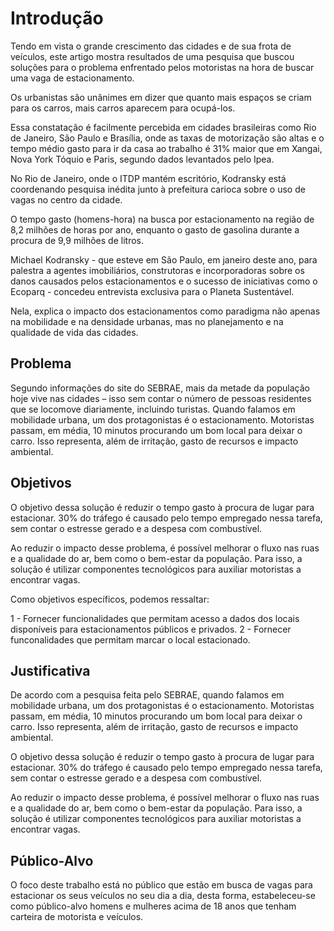 # Introdução

Tendo em vista o grande crescimento das cidades e de sua frota de veículos, este artigo mostra resultados de uma pesquisa que buscou soluções para o problema enfrentado pelos motoristas na hora de buscar uma vaga de estacionamento. 

Os urbanistas são unânimes em dizer que quanto mais espaços se criam para os carros, mais carros aparecem para ocupá-los. 

Essa constatação é facilmente percebida em cidades brasileiras como Rio de Janeiro, São Paulo e Brasília, onde as taxas de motorização são altas e o tempo médio gasto para ir da casa ao trabalho é 31% maior que em Xangai, Nova York Tóquio e Paris, segundo dados levantados pelo Ipea. 

No Rio de Janeiro, onde o ITDP mantém escritório, Kodransky está coordenando pesquisa inédita junto à prefeitura carioca sobre o uso de vagas no centro da cidade. 

O tempo gasto (homens-hora) na busca por estacionamento na região de 8,2 milhões de horas por ano, enquanto o gasto de gasolina durante a procura de 9,9 milhões de litros. 

Michael Kodransky - que esteve em São Paulo, em janeiro deste ano, para palestra a agentes imobiliários, construtoras e incorporadoras sobre os danos causados pelos estacionamentos e o sucesso de iniciativas como o Ecoparq - concedeu entrevista exclusiva para o Planeta Sustentável. 

Nela, explica o impacto dos estacionamentos como paradigma não apenas na mobilidade e na densidade urbanas, mas no planejamento e na qualidade de vida das cidades.

## Problema

Segundo informações do site do SEBRAE, mais da metade da população hoje vive nas cidades – isso sem contar o número de pessoas residentes que se locomove diariamente, incluindo turistas. Quando falamos em mobilidade urbana, um dos protagonistas é o estacionamento. Motoristas passam, em média, 10 minutos procurando um bom local para deixar o carro. Isso representa, além de irritação, gasto de recursos e impacto ambiental. 

## Objetivos

O objetivo dessa solução é reduzir o tempo gasto à procura de lugar para estacionar. 30% do tráfego é causado pelo tempo empregado nessa tarefa, sem contar o estresse gerado e a despesa com combustível. 

Ao reduzir o impacto desse problema, é possível melhorar o fluxo nas ruas e a qualidade do ar, bem como o bem-estar da população. Para isso, a solução é utilizar componentes tecnológicos para auxiliar motoristas a encontrar vagas. 

 

Como objetivos específicos, podemos ressaltar: 

1 - Fornecer funcionalidades que permitam acesso a dados dos locais disponíveis para estacionamentos públicos e privados. 
2 - Fornecer funconalidades que permitam marcar o local estacionado.
 
## Justificativa

De acordo com a pesquisa feita pelo SEBRAE, quando falamos em mobilidade urbana, um dos protagonistas é o estacionamento. Motoristas passam, em média, 10 minutos procurando um bom local para deixar o carro. Isso representa, além de irritação, gasto de recursos e impacto ambiental. 

O objetivo dessa solução é reduzir o tempo gasto à procura de lugar para estacionar. 30% do tráfego é causado pelo tempo empregado nessa tarefa, sem contar o estresse gerado e a despesa com combustível. 

Ao reduzir o impacto desse problema, é possível melhorar o fluxo nas ruas e a qualidade do ar, bem como o bem-estar da população. Para isso, a solução é utilizar componentes tecnológicos para auxiliar motoristas a encontrar vagas. 

## Público-Alvo

O foco deste trabalho está no público que estão em busca de vagas para estacionar os seus veículos no seu dia a dia, desta forma, estabeleceu-se como público-alvo homens e mulheres acima de 18 anos que tenham carteira de motorista e veículos.  
